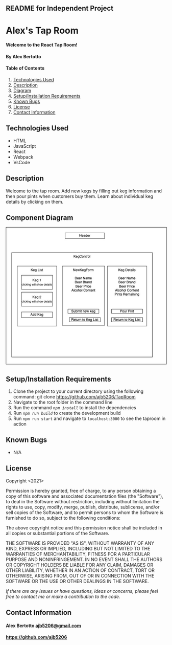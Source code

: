 ## README for Independent Project 

# Alex's Tap Room

#### Welcome to the React Tap Room!

#### **By Alex Bertotto**
#### Table of Contents

1. [Technologies Used](#technologies)
2. [Description](#description)
2. [Diagram](#diagram)
3. [Setup/Installation Requirements](#setup/install)
4. [Known Bugs](#knownbugs)
5. [License](#license)
6. [Contact Information](#contact)

## Technologies Used <a id="technologies"></a>

* HTML
* JavaScript
* React
* Webpack
* VsCode

## Description <a id="description"></a>

Welcome to the tap room. Add new kegs by filling out keg information and then pour pints when customers buy them.
Learn about individual keg details by clicking on them. 

## Component Diagram <a id="diagram"></a>
![Diagram](src/img/tapRoomDiagram.jpg)

## Setup/Installation Requirements <a id="setup/install"></a>

1. Clone the project to your current directory using the following command: git clone https://github.com/ajb5206/TapRoom
2. Navigate to the root folder in the command line
3. Run the command _`npm install`_ to install the dependencies
4. Run _`npm run build`_ to create the development build
5. Run `npm run start` and navigate to `localhost:3000` to see the taproom in action

## Known Bugs <a id="knownbugs"></a>
* N/A

## License
Copyright <2021> <MIT>

Permission is hereby granted, free of charge, to any person obtaining a copy of this software and associated documentation files (the "Software"), to deal in the Software without restriction, including without limitation the rights to use, copy, modify, merge, publish, distribute, sublicense, and/or sell copies of the Software, and to permit persons to whom the Software is furnished to do so, subject to the following conditions:

The above copyright notice and this permission notice shall be included in all copies or substantial portions of the Software.

THE SOFTWARE IS PROVIDED "AS IS", WITHOUT WARRANTY OF ANY KIND, EXPRESS OR IMPLIED, INCLUDING BUT NOT LIMITED TO THE WARRANTIES OF MERCHANTABILITY, FITNESS FOR A PARTICULAR PURPOSE AND NONINFRINGEMENT. IN NO EVENT SHALL THE AUTHORS OR COPYRIGHT HOLDERS BE LIABLE FOR ANY CLAIM, DAMAGES OR OTHER LIABILITY, WHETHER IN AN ACTION OF CONTRACT, TORT OR OTHERWISE, ARISING FROM, OUT OF OR IN CONNECTION WITH THE SOFTWARE OR THE USE OR OTHER DEALINGS IN THE SOFTWARE.

_If there are any issues or have questions, ideas or concerns, please feel free to contact me or make a contribution to the code._

## Contact Information <a id="contact"></a>
#### Alex Bertotto ajb5206@gmail.com 
#### https://github.com/ajb5206